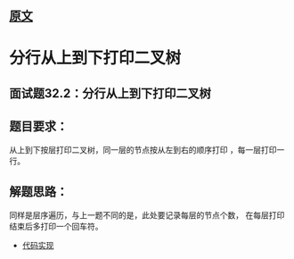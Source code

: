 ## [原文](https://www.jianshu.com/p/bca35632cc76)

# 分行从上到下打印二叉树

## 面试题32.2：分行从上到下打印二叉树

## 题目要求：
从上到下按层打印二叉树，同一层的节点按从左到右的顺序打印 ，每一层打印一行。

## 解题思路：
同样是层序遍历，与上一题不同的是，此处要记录每层的节点个数，
在每层打印结束后多打印一个回车符。


- [代码实现](/algorithms-java-example/src/main/java/space.mamba/coding/interviews/No23_printTreeInLine.java)
